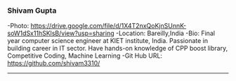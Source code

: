 ### Shivam Gupta
-Photo: https://drive.google.com/file/d/1X4T2nxQoKjnSUnnK-soW1dSx11hSKlsB/view?usp=sharing
-Location: Bareilly,India
-Bio: Final year computer science engineer at KIET institute, India. Passionate in building career in IT sector. Have hands-on knowledge of CPP boost library, Competitive Coding, Machine Learning
-Git Hub URL: https://github.com/shivam3310/
***
